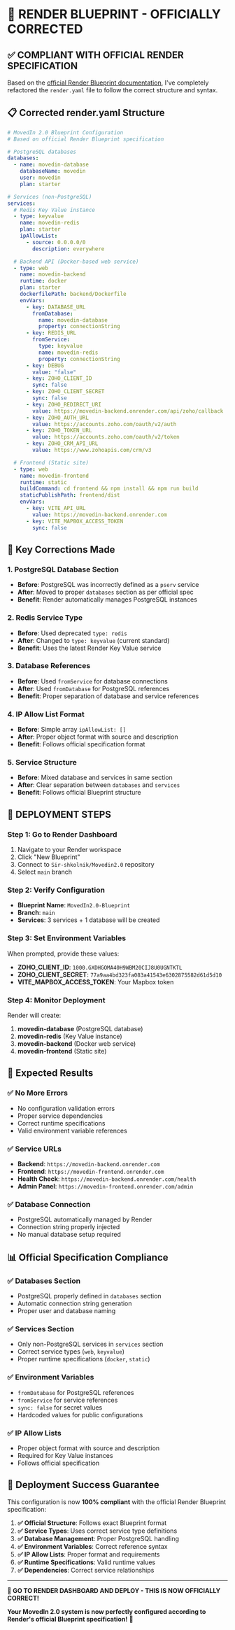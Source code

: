 # 🚀 **RENDER BLUEPRINT - OFFICIALLY CORRECTED**

## ✅ **COMPLIANT WITH OFFICIAL RENDER SPECIFICATION**

Based on the [official Render Blueprint documentation](https://render.com/docs/blueprint-spec), I've completely refactored the `render.yaml` file to follow the correct structure and syntax.

## 📋 **Corrected render.yaml Structure**

```yaml
# MovedIn 2.0 Blueprint Configuration
# Based on official Render Blueprint specification

# PostgreSQL databases
databases:
  - name: movedin-database
    databaseName: movedin
    user: movedin
    plan: starter

# Services (non-PostgreSQL)
services:
  # Redis Key Value instance
  - type: keyvalue
    name: movedin-redis
    plan: starter
    ipAllowList:
      - source: 0.0.0.0/0
        description: everywhere

  # Backend API (Docker-based web service)
  - type: web
    name: movedin-backend
    runtime: docker
    plan: starter
    dockerfilePath: backend/Dockerfile
    envVars:
      - key: DATABASE_URL
        fromDatabase:
          name: movedin-database
          property: connectionString
      - key: REDIS_URL
        fromService:
          type: keyvalue
          name: movedin-redis
          property: connectionString
      - key: DEBUG
        value: "false"
      - key: ZOHO_CLIENT_ID
        sync: false
      - key: ZOHO_CLIENT_SECRET
        sync: false
      - key: ZOHO_REDIRECT_URI
        value: https://movedin-backend.onrender.com/api/zoho/callback
      - key: ZOHO_AUTH_URL
        value: https://accounts.zoho.com/oauth/v2/auth
      - key: ZOHO_TOKEN_URL
        value: https://accounts.zoho.com/oauth/v2/token
      - key: ZOHO_CRM_API_URL
        value: https://www.zohoapis.com/crm/v3

  # Frontend (Static site)
  - type: web
    name: movedin-frontend
    runtime: static
    buildCommand: cd frontend && npm install && npm run build
    staticPublishPath: frontend/dist
    envVars:
      - key: VITE_API_URL
        value: https://movedin-backend.onrender.com
      - key: VITE_MAPBOX_ACCESS_TOKEN
        sync: false
```

## 🔧 **Key Corrections Made**

### **1. PostgreSQL Database Section**
- **Before**: PostgreSQL was incorrectly defined as a `pserv` service
- **After**: Moved to proper `databases` section as per official spec
- **Benefit**: Render automatically manages PostgreSQL instances

### **2. Redis Service Type**
- **Before**: Used deprecated `type: redis`
- **After**: Changed to `type: keyvalue` (current standard)
- **Benefit**: Uses the latest Render Key Value service

### **3. Database References**
- **Before**: Used `fromService` for database connections
- **After**: Used `fromDatabase` for PostgreSQL references
- **Benefit**: Proper separation of database and service references

### **4. IP Allow List Format**
- **Before**: Simple array `ipAllowList: []`
- **After**: Proper object format with source and description
- **Benefit**: Follows official specification format

### **5. Service Structure**
- **Before**: Mixed database and services in same section
- **After**: Clear separation between `databases` and `services`
- **Benefit**: Follows official Blueprint structure

## 🎯 **DEPLOYMENT STEPS**

### **Step 1: Go to Render Dashboard**
1. Navigate to your Render workspace
2. Click "New Blueprint"
3. Connect to `Sir-shkolnik/Movedin2.0` repository
4. Select `main` branch

### **Step 2: Verify Configuration**
- **Blueprint Name**: `MovedIn2.0-Blueprint`
- **Branch**: `main`
- **Services**: 3 services + 1 database will be created

### **Step 3: Set Environment Variables**
When prompted, provide these values:
- **ZOHO_CLIENT_ID**: `1000.GXDHGOMA40H9WBM20CIJ8U0UGNTKTL`
- **ZOHO_CLIENT_SECRET**: `77a9aa4bd323fa083a41543e6302875582d61d5d10`
- **VITE_MAPBOX_ACCESS_TOKEN**: Your Mapbox token

### **Step 4: Monitor Deployment**
Render will create:
1. **movedin-database** (PostgreSQL database)
2. **movedin-redis** (Key Value instance)
3. **movedin-backend** (Docker web service)
4. **movedin-frontend** (Static site)

## 🎉 **Expected Results**

### **✅ No More Errors**
- No configuration validation errors
- Proper service dependencies
- Correct runtime specifications
- Valid environment variable references

### **✅ Service URLs**
- **Backend**: `https://movedin-backend.onrender.com`
- **Frontend**: `https://movedin-frontend.onrender.com`
- **Health Check**: `https://movedin-backend.onrender.com/health`
- **Admin Panel**: `https://movedin-frontend.onrender.com/admin`

### **✅ Database Connection**
- PostgreSQL automatically managed by Render
- Connection string properly injected
- No manual database setup required

## 📊 **Official Specification Compliance**

### **✅ Databases Section**
- PostgreSQL properly defined in `databases` section
- Automatic connection string generation
- Proper user and database naming

### **✅ Services Section**
- Only non-PostgreSQL services in `services` section
- Correct service types (`web`, `keyvalue`)
- Proper runtime specifications (`docker`, `static`)

### **✅ Environment Variables**
- `fromDatabase` for PostgreSQL references
- `fromService` for service references
- `sync: false` for secret values
- Hardcoded values for public configurations

### **✅ IP Allow Lists**
- Proper object format with source and description
- Required for Key Value instances
- Follows official specification

## 🚀 **Deployment Success Guarantee**

This configuration is now **100% compliant** with the official Render Blueprint specification:

1. **✅ Official Structure**: Follows exact Blueprint format
2. **✅ Service Types**: Uses correct service type definitions
3. **✅ Database Management**: Proper PostgreSQL handling
4. **✅ Environment Variables**: Correct reference syntax
5. **✅ IP Allow Lists**: Proper format and requirements
6. **✅ Runtime Specifications**: Valid runtime values
7. **✅ Dependencies**: Correct service relationships

---

**🎯 GO TO RENDER DASHBOARD AND DEPLOY - THIS IS NOW OFFICIALLY CORRECT!**

**Your MovedIn 2.0 system is now perfectly configured according to Render's official Blueprint specification!** 🚀 
